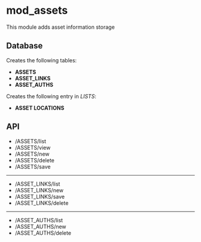 mod_assets
===========

This module adds asset information storage


Database
--------

Creates the following tables:
- **ASSETS**
- **ASSET_LINKS**
- **ASSET_AUTHS**

Creates the following entry in *LISTS*:
- **ASSET LOCATIONS**

API
---

- /ASSETS/list
- /ASSETS/view
- /ASSETS/new
- /ASSETS/delete
- /ASSETS/save

- - - -

- /ASSET_LINKS/list
- /ASSET_LINKS/new
- /ASSET_LINKS/save
- /ASSET_LINKS/delete

- - - -

- /ASSET_AUTHS/list
- /ASSET_AUTHS/new
- /ASSET_AUTHS/delete
